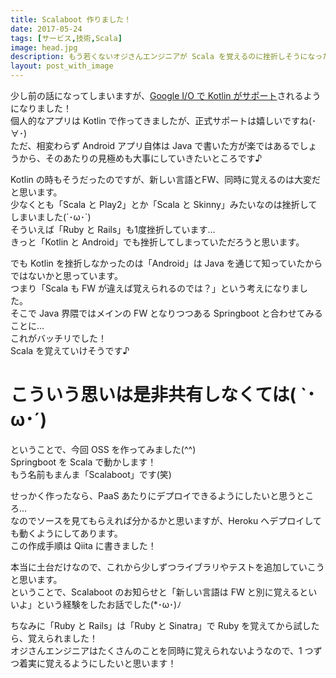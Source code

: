 ```yaml
---
title: Scalaboot 作りました！ 
date: 2017-05-24
tags: [サービス,技術,Scala]
image: head.jpg
description: もう若くないオジさんエンジニアが Scala を覚えるのに挫折しそうになった時、Scalaboot を作って着実に勉強して覚えていけるようになったお話です(*･ω･)ﾉ
layout: post_with_image
---
```


少し前の話になってしまいますが、[Google I/O で Kotlin がサポート](http://jp.techcrunch.com/2017/05/18/20170517google-makes-kotlin-a-first-class-language-for-writing-android-apps/)されるようになりました！  
個人的なアプリは Kotlin で作ってきましたが、正式サポートは嬉しいですね(･∀･)  
ただ、相変わらず Android アプリ自体は Java で書いた方が楽ではあるでしょうから、そのあたりの見極めも大事にしていきたいところです♪

Kotlin の時もそうだったのですが、新しい言語とFW、同時に覚えるのは大変だと思います。  
少なくとも「Scala と Play2」とか「Scala と Skinny」みたいなのは挫折してしまいました(´･ω･`)  
そういえば「Ruby と Rails」も1度挫折しています…  
きっと「Kotlin と Android」でも挫折してしまっていただろうと思います。

でも Kotlin を挫折しなかったのは「Android」は Java を通じて知っていたからではないかと思っています。  
つまり「Scala も FW が違えば覚えられるのでは？」という考えになりました。  
そこで Java 界隈ではメインの FW となりつつある Springboot と合わせてみることに…  
これがバッチリでした！  
Scala を覚えていけそうです♪

# こういう思いは是非共有しなくては( `･ω･´)

ということで、今回 OSS を作ってみました(^^)  
Springboot を Scala で動かします！  
もう名前もまんま「Scalaboot」です(笑)

せっかく作ったなら、PaaS あたりにデプロイできるようにしたいと思うところ…  
なのでソースを見てもらえれば分かるかと思いますが、Heroku へデプロイしても動くようにしてあります。  
この作成手順は Qiita に書きました！

本当に土台だけなので、これから少しずつライブラリやテストを追加していこうと思います。  
ということで、Scalaboot のお知らせと「新しい言語は FW と別に覚えるといいよ」という経験をしたお話でした(*･ω･)ﾉ

ちなみに「Ruby と Rails」は「Ruby と Sinatra」で Ruby を覚えてから試したら、覚えられました！  
オジさんエンジニアはたくさんのことを同時に覚えられないようなので、1 つずつ着実に覚えるようにしたいと思います！